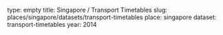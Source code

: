 type: empty
title: Singapore / Transport Timetables
slug: places/singapore/datasets/transport-timetables
place: singapore
dataset: transport-timetables
year: 2014
